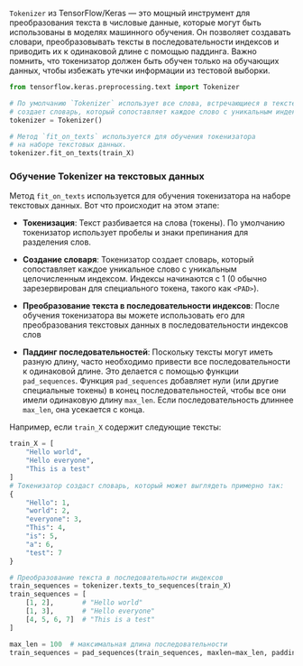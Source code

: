 `Tokenizer` из TensorFlow/Keras — это мощный инструмент для преобразования текста в числовые данные, которые могут быть использованы в моделях машинного обучения. Он позволяет создавать словари, преобразовывать тексты в последовательности индексов и приводить их к одинаковой длине с помощью паддинга. Важно помнить, что токенизатор должен быть обучен только на обучающих данных, чтобы избежать утечки информации из тестовой выборки.

```python
from tensorflow.keras.preprocessing.text import Tokenizer

# По умолчанию `Tokenizer` использует все слова, встречающиеся в тексте, и 
# создает словарь, который сопоставляет каждое слово с уникальным индексом.
tokenizer = Tokenizer()

# Метод `fit_on_texts` используется для обучения токенизатора 
# на наборе текстовых данных.
tokenizer.fit_on_texts(train_X)
```


### Обучение Tokenizer на текстовых данных

Метод `fit_on_texts` используется для обучения токенизатора на наборе текстовых данных. Вот что происходит на этом этапе:

- **Токенизация**: Текст разбивается на слова (токены). По умолчанию токенизатор использует пробелы и знаки препинания для разделения слов.

- **Создание словаря**: Токенизатор создает словарь, который сопоставляет каждое уникальное слово с уникальным целочисленным индексом. Индексы начинаются с 1 (0 обычно зарезервирован для специального токена, такого как `<PAD>`).

- **Преобразование текста в последовательности индексов**: После обучения токенизатора вы можете использовать его для преобразования текстовых данных в последовательности индексов слов

- **Паддинг последовательностей**: Поскольку тексты могут иметь разную длину, часто необходимо привести все последовательности к одинаковой длине. Это делается с помощью функции `pad_sequences`. Функция `pad_sequences` добавляет нули (или другие специальные токены) в конец последовательностей, чтобы все они имели одинаковую длину `max_len`. Если последовательность длиннее `max_len`, она усекается с конца.

Например, если `train_X` содержит следующие тексты:
```python
train_X = [
    "Hello world",
    "Hello everyone",
    "This is a test"
]
# Токенизатор создаст словарь, который может выглядеть примерно так:
{
    "Hello": 1,
    "world": 2,
    "everyone": 3,
    "This": 4,
    "is": 5,
    "a": 6,
    "test": 7
}

# Преобразование текста в последовательности индексов
train_sequences = tokenizer.texts_to_sequences(train_X)
train_sequences = [
    [1, 2],       # "Hello world"
    [1, 3],       # "Hello everyone"
    [4, 5, 6, 7]  # "This is a test"
]

max_len = 100  # максимальная длина последовательности
train_sequences = pad_sequences(train_sequences, maxlen=max_len, padding='post', truncating='post')
```

